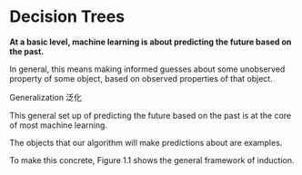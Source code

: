 # Decision Trees

**At a basic level, machine learning is about predicting the future based on the past.**

In general, this means making informed guesses about some unobserved property of some object, based on observed properties of that object.

Generalization 泛化

This general set up of predicting the future based on the past is at the core of most machine learning.

The objects that our algorithm will make predictions about are examples.

To make this concrete, Figure 1.1 shows the general framework of induction.

